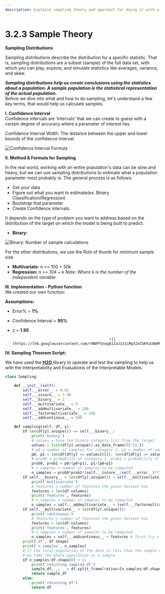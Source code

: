 ```yaml
---
description: Explains sampling theory and approach for doing it with a library h2o
---
```


# 3.2.3 Sample Theory

**Sampling Distributions**

Sampling distributions describe the distribution for a specific statistic. That is, sampling distributions are a subset \(sample\) of the full data set, with which you can play, explore, and simulate statistics like averages, variance, and skew.

_**Sampling distributions help us create conclusions using the statistics about a population. A sample population is the statistical representation of the actual population.**_  
Before we dive into what and how to do sampling, let's understand a few key terms, that would help us calculate samples.

**I. Confidence Interval**  
Confidence intervals are ‘intervals’ that we can create to guess with a certain degree of accuracy where a parameter of interest lies.

Confidence Interval Width: The distance between the upper and lower bounds of the confidence interval.  


![Confidence Interval Formula](https://lh6.googleusercontent.com/ZlH3G5E3Jq_evaEfq0t6vMGigzedTlwVn9Vna7e356zlrmZzRywVFCNa_vo83gCJ5en15Rys859GINskcnjvPjfbDmSX2f0MF2CE7AdLB-hafxd7Xn-9H7g-rrKJs0RYL_rCz5ec-A8)

**II. Method & Formula for Sampling**

In the real world, working with an entire population's data can be slow and heavy, but we can use sampling distributions to estimate what a population parameter most probably is. The general process is as follows:

* Get your data
* Figure out what you want to estimate\(ex. Binary Classification/Regression\)
* Bootstrap that parameter
* Create Confidence intervals.

It depends on the type of problem you want to address based on the distribution of the target on which the model is being built to predict.

* **Binary:** 

![Binary: Number of sample calculations](https://lh4.googleusercontent.com/Effbl1wFOc-7YSp0buvZiooxewElYaQZVWhwAR7B9HddL-EyllkDewOru3vOp6pq5HEVZZqjqAiHCKXN8cnTnYvCaAy_VaCOp7e6XYZ8P8ujJkaRkLLNn2zqoS6aPqQozAwQtpRBiZg)

For the other distributions, we use the Rule of thumb for minimum sample size

* **Multivariate:** n &gt;= 100 + 50k
* **Regression:** n &gt;= 104 + k _Note: Where k is the number of the independent variable_

**III. Implementation - Python function**  
We created our own function: 

**Assumptions:**

* Error% = **1%**  
* Confidence Interval = **95%**
* z = **1.95**

                                                  ![](https://lh6.googleusercontent.com/rNNFFSnog61IaJ1n1iMpXJnCUHta30mMjYzIVa0pOHT5DfeGvOm2o0sIG0lFw9RvWjYfkwJyc2q9K47Fv0rGpnpKGcVLtEikaNbLXXaPoinJygF34UTzUQvTF8lrZTQX9E46RU_C1ZM)

**IV. Sampling Theorem Script:**

We have used the [**H2O** ](https://www.h2o.ai/)library to operate and test the sampling to help us with the Interpretability and Evaluations of the Interpretable Models.

```python
class Sampling:
    
    def __init__(self):
        self.__error__ = 0.01
        self.__zscore__ = 1.96
        self.__binary__ = 2
        self.__multivariate__ = 9
        self.__addmultivariate__ = 200
        self.__factormultivariate__ = 100
        self.__addcontinous__ = 500   

    def sampling(self, df, y):
        if len(df[y].unique()) == self.__binary__:
            print('binary')
            # values = have the binary category list from the target
            values = list(df[y].unique().as_data_frame()['C1'])
            # p0 = number of samples for category 1, p1 = number of samples for category 2
            p0, p1 = len(df[df[y] == values[0]]), len(df[df[y] == values[1]])
            # prob0 = probablity of category 1. prob1 = probability of category 2
            prob0, prob1 = p0/(p0+p1), p1/(p0+p1)
            # n_samples = number of samples to be computed
            n_samples = prob0*prob1*(self.__zscore__/self.__error__)**2
        if self.__binary__ < len(df[y].unique()) < self.__multivariate__:
            print('multivariate')
            # features = number of features the given dataset has
            features = len(df.columns)
            print('features', features)
            # n_samples = number of samples to be computed
            n_samples = self.__addmultivariate__ + (self.__factormultivariate__ * features)
        if self.__multivariate__ < len(df[y].unique()):
            print('continuous')
            # features = number of features the given dataset has
            features = len(df.columns)
            print('features', features)
            # n_samples = number of samples to be computed
            n_samples = self.__addcontinous__ + features # first try = 104, second = 500
        print('df', df.shape)
        print('n_samples', n_samples)
        # if the total population of the data is less than the sample calculated,
        # we take the whole population as a sample
        if n_samples/df.shape[0] < 1:
            print('returning sampled_df')
            sample_df, _, _ = df.split_frame(ratios=[n_samples/df.shape[0], 0.8 - n_samples/df.shape[0]])
            return sample_df
        else:
            print('returning df')
            return df
```

  


